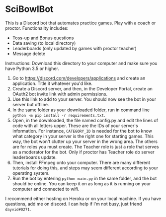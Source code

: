 # SciBowlBot

This is a Discord bot that automates practice games. Play with a coach or proctor.
Functionality includes:
* Toss-up and Bonus questions
* Data saving (to local directory)
* Leaderboards (only updated by games with proctor teacher)
* Message delete

Instructions:
Download this directory to your computer and make sure you have Python 3.5 or higher.

1) Go to https://discord.com/developers/applications and create an application. Title it whatever you'd like.
2) Create a Discord server, and then, in the Developer Portal, create an OAuth2 bot invite link with admin permissions.
3) Use this link to add to your server. You should now see the bot in your server but offline.
4) In the same folder as your downloaded folder, run in command line `python -m pip install -r requirements.txt`.
5) Open, in the downloaded, the file named config.py and edit the lines of code with all letters upper. These are the IDs of your server's information. For instance, `CATEGORY_ID` is needed for the bot to know what category in your server is the right one for starting games. This way, the bot won't clutter up your server in the wrong area. The others are for roles you must create. The Teacher role is just a role that serves as a moderator for the bot. Only if proctor has Teacher role do server leaderboards update.
6) Then, install FFmpeg onto your computer. There are many different tutorials for doing this, and steps may seem different according to your operating system. 
7) Run the bot by entering `python main.py` in the same folder, and the bot should be online. You can keep it on as long as it is running on your computer and connected to wifi.

I recommend either hosting on Heroku or on your local machine.
If you have questions, add me on discord. I can help if I'm not busy, just friend `dayvid#0271`.
